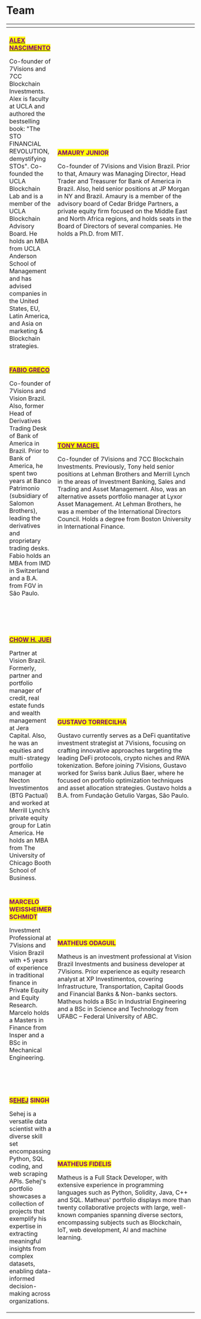 # Team



<table data-header-hidden><thead><tr><th></th><th width="374"></th></tr></thead><tbody><tr><td><img src="../.gitbook/assets/image (1) (1).png" alt=""></td><td><img src="../.gitbook/assets/image (6) (1).png" alt=""></td></tr><tr><td><p><a href="https://www.linkedin.com/in/nascimentoalex/"><mark style="color:purple;"><strong>ALEX NASCIMENTO</strong></mark></a></p><p>Co-founder of 7Visions and 7CC Blockchain Investments. Alex is faculty at UCLA and authored the bestselling book: "The STO FINANCIAL REVOLUTION, demystifying STOs". Co-founded the UCLA Blockchain Lab and is a member of the UCLA Blockchain Advisory Board. He holds an MBA from UCLA Anderson School of Management and has advised companies in the United States, EU, Latin America, and Asia on marketing &#x26; Blockchain strategies.<br></p></td><td><p></p><p><mark style="color:purple;"><strong>AMAURY JUNIOR</strong></mark></p><p>Co-founder of 7Visions and Vision Brazil. Prior to that, Amaury was Managing Director, Head Trader and Treasurer for Bank of America in Brazil. Also, held senior positions at JP Morgan in NY and Brazil. Amaury is a member of the advisory board of Cedar Bridge Partners, a private equity firm focused on the Middle East and North Africa regions, and holds seats in the Board of Directors of several companies. He holds a Ph.D. from MIT.</p><p></p><p></p><p></p></td></tr><tr><td> <img src="../.gitbook/assets/image (2) (1) (1).png" alt=""></td><td><img src="../.gitbook/assets/image (3) (1).png" alt=""></td></tr><tr><td><p><a href="https://www.linkedin.com/in/fabio-greco-14649612a/"><mark style="color:purple;"><strong>FABIO GRECO</strong></mark></a></p><p>Co-founder of 7Visions and Vision Brazil. Also, former Head of Derivatives Trading Desk of Bank of America in Brazil. Prior to Bank of America, he spent two years at Banco Patrimonio (subsidiary of Salomon Brothers), leading the derivatives and proprietary trading desks. Fabio holds an MBA from IMD in Switzerland and a B.A. from FGV in São Paulo.<br><br><br><br></p><p></p></td><td><p><a href="https://www.linkedin.com/in/macieltony/"><mark style="color:purple;"><strong>TONY MACIEL</strong></mark></a></p><p>Co-founder of 7Visions and 7CC Blockchain Investments. Previously, Tony held senior positions at Lehman Brothers and Merrill Lynch in the areas of Investment Banking, Sales and Trading and Asset Management. Also, was an alternative assets portfolio manager at Lyxor Asset Management. At Lehman Brothers, he was a member of the International Directors Council. Holds a degree from Boston University in International Finance.</p><p><br></p><p></p></td></tr><tr><td> <img src="../.gitbook/assets/image (2) (1) (2).png" alt=""></td><td><img src="../.gitbook/assets/image (3).png" alt="" data-size="original"></td></tr><tr><td><p><a href="https://www.linkedin.com/in/chow-h-juei-61258a1/"><mark style="color:purple;"><strong>CHOW H. JUEI</strong></mark></a></p><p>Partner at Vision Brazil. Formerly, partner and portfolio manager of credit, real estate funds and wealth management at Jera Capital. Also, he was an equities and multi-strategy portfolio manager at Necton Investimentos (BTG Pactual) and worked at Merrill Lynch’s private equity group for Latin America. He holds an MBA from The University of Chicago Booth School of Business.</p></td><td><p></p><p></p><p></p><p></p><p></p><p><mark style="color:purple;"><strong>GUSTAVO TORRECILHA</strong></mark> </p><p>Gustavo currently serves as a DeFi quantitative investment strategist at 7Visions, focusing on crafting innovative approaches targeting the leading DeFi protocols, crypto niches and RWA tokenization. Before joining 7Visions, Gustavo worked for Swiss bank Julius Baer, where he focused on portfolio optimization techniques and asset allocation strategies. Gustavo holds a B.A. from Fundação Getulio Vargas, São Paulo.</p><p></p><p></p><p></p></td></tr><tr><td> <img src="../.gitbook/assets/image (8).png" alt=""></td><td><img src="../.gitbook/assets/image (2).png" alt=""></td></tr><tr><td><p></p><p></p><p><mark style="color:purple;"><strong>MARCELO WEISSHEIMER SCHMIDT</strong></mark> </p><p>Investment Professional at 7Visions and Vision Brazil with +5 years of experience in traditional finance in Private Equity and Equity Research. Marcelo holds a Masters in Finance from Insper and a BSc in Mechanical Engineering.</p><p>   </p></td><td><p><mark style="color:purple;"><strong>MATHEUS ODAGUIL</strong></mark> </p><p>Matheus is an investment professional at Vision Brazil Investments and business developer at 7Visions. Prior experience as equity research analyst at XP Investimentos, covering Infrastructure, Transportation, Capital Goods and Financial Banks &#x26; Non-banks sectors. Matheus holds a BSc in Industrial Engineering and a BSc in Science and Technology from UFABC – Federal University of ABC.</p></td></tr><tr><td><img src="../.gitbook/assets/image (12).png" alt=""></td><td><h2></h2><p> <img src="../.gitbook/assets/image (6).png" alt=""></p></td></tr><tr><td><p><mark style="color:purple;"><strong>S</strong></mark><a data-footnote-ref href="#user-content-fn-1"><mark style="color:purple;"><strong>EHEJ</strong></mark></a>  <mark style="color:purple;"><strong>SINGH</strong></mark></p><p>Sehej is a versatile data scientist with a diverse skill set encompassing Python, SQL coding, and web scraping APIs. Sehej's portfolio showcases a collection of projects that exemplify his expertise in extracting meaningful insights from complex datasets, enabling data-informed decision-making across organizations.</p></td><td><p><mark style="color:purple;"><strong>MATHEUS FIDELIS</strong></mark></p><p>Matheus is a Full Stack Developer, with extensive experience in programming languages such as Python, Solidity, Java, C++ and SQL. Matheus' portfolio displays more than twenty collaborative projects with large, well-known companies spanning diverse sectors, encompassing subjects such as Blockchain, IoT, web development, AI and machine learning.</p></td></tr></tbody></table>



[^1]: 
